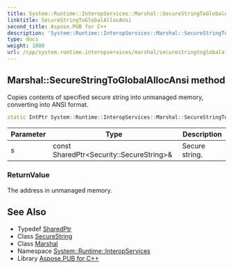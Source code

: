 ```yaml
---
title: System::Runtime::InteropServices::Marshal::SecureStringToGlobalAllocAnsi method
linktitle: SecureStringToGlobalAllocAnsi
second_title: Aspose.PUB for C++
description: 'System::Runtime::InteropServices::Marshal::SecureStringToGlobalAllocAnsi method. Copies contents of specified secure string into unmanaged memory, converting into ANSI format in C++.'
type: docs
weight: 1000
url: /cpp/system.runtime.interopservices/marshal/securestringtoglobalallocansi/
---
```

## Marshal::SecureStringToGlobalAllocAnsi method


Copies contents of specified secure string into unmanaged memory, converting into ANSI format.

```cpp
static IntPtr System::Runtime::InteropServices::Marshal::SecureStringToGlobalAllocAnsi(const SharedPtr<Security::SecureString> &s)
```


| Parameter | Type | Description |
| --- | --- | --- |
| s | const SharedPtr\<Security::SecureString\>\& | Secure string. |

### ReturnValue

The address in unmanaged memory.

## See Also

* Typedef [SharedPtr](../../../system/sharedptr/)
* Class [SecureString](../../../system.security/securestring/)
* Class [Marshal](../)
* Namespace [System::Runtime::InteropServices](../../)
* Library [Aspose.PUB for C++](../../../)
